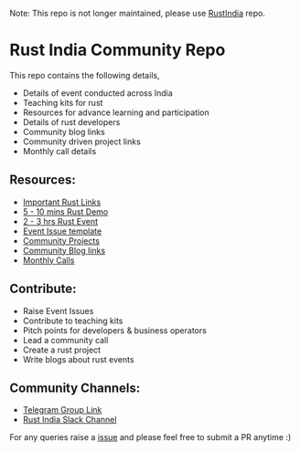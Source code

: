Note: This repo is not longer maintained, please use [RustIndia](https://github.com/MozillaIndia/RustIndia) repo.

# Rust India Community Repo

This repo contains the following details,

* Details of event conducted across India
* Teaching kits for rust
* Resources for advance learning and participation
* Details of rust developers
* Community blog links
* Community driven project links
* Monthly call details

## Resources: 

* [Important Rust Links](/Important_links.md)
* [5 - 10 mins Rust Demo](/short_demo)
* [2 - 3 hrs Rust Event](/long_demo)
* [Event Issue template](/Event_issue_format.md)
* [Community Projects](/community_projects.md)
* [Community Blog links](/community_blog.md)
* [Monthly Calls](/monthly_calls.md)

## Contribute:

* Raise Event Issues
* Contribute to teaching kits
* Pitch points for developers & business operators
* Lead a community call
* Create a rust project
* Write blogs about rust events

## Community Channels: 
* [Telegram Group Link](https://t.me/joinchat/AAAAAEFQaXicCPeaeVIm_Q)
* [Rust India Slack Channel](http://rustindia.herokuapp.com)

For any queries raise a [issue](https://github.com/mozillatn/rust/issues) and please feel free to submit a PR anytime :) 
